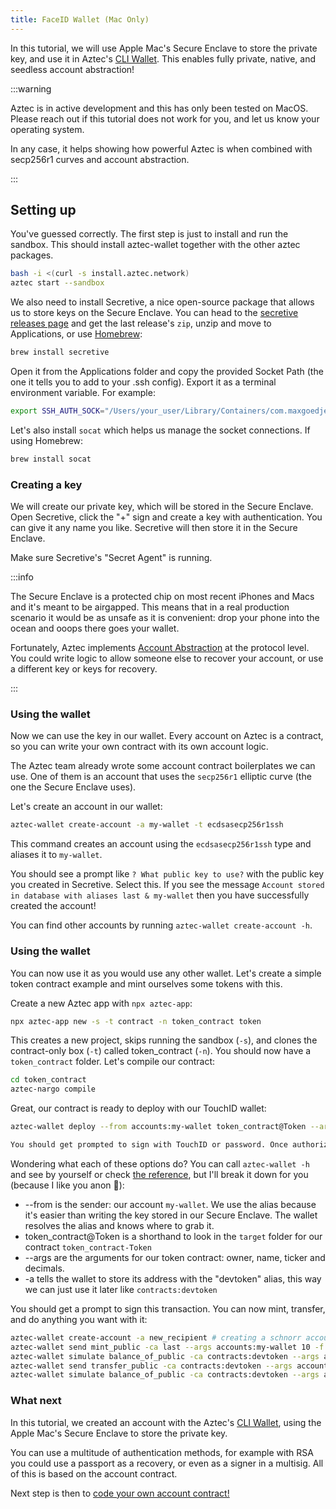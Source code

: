 ```yaml
---
title: FaceID Wallet (Mac Only)
---
```


In this tutorial, we will use Apple Mac's Secure Enclave to store the private key, and use it in Aztec's [CLI Wallet](../../../reference/developer_references/sandbox_reference/cli_wallet_reference.md). This enables fully private, native, and seedless account abstraction!

:::warning

Aztec is in active development and this has only been tested on MacOS. Please reach out if this tutorial does not work for you, and let us know your operating system.

In any case, it helps showing how powerful Aztec is when combined with secp256r1 curves and account abstraction.

:::

## Setting up

You've guessed correctly. The first step is just to install and run the sandbox. This should install aztec-wallet together with the other aztec packages.

```bash
bash -i <(curl -s install.aztec.network)
aztec start --sandbox
```

We also need to install Secretive, a nice open-source package that allows us to store keys on the Secure Enclave. You can head to the [secretive releases page](https://github.com/maxgoedjen/secretive/releases) and get the last release's `zip`, unzip and move to Applications, or use [Homebrew](https://brew.sh/):

```bash
brew install secretive
```

Open it from the Applications folder and copy the provided Socket Path (the one it tells you to add to your .ssh config). Export it as a terminal environment variable. For example:

```bash
export SSH_AUTH_SOCK="/Users/your_user/Library/Containers/com.maxgoedjen.Secretive.SecretAgent/Data/socket.ssh"
```

Let's also install `socat` which helps us manage the socket connections. If using Homebrew:

```bash
brew install socat
```

### Creating a key

We will create our private key, which will be stored in the Secure Enclave. Open Secretive, click the "+" sign and create a key with authentication. You can give it any name you like. Secretive will then store it in the Secure Enclave. 

Make sure Secretive's "Secret Agent" is running.

:::info

The Secure Enclave is a protected chip on most recent iPhones and Macs and it's meant to be airgapped. This means that in a real production scenario it would be as unsafe as it is convenient: drop your phone into the ocean and ooops there goes your wallet.

Fortunately, Aztec implements [Account Abstraction](../../../aztec/concepts/accounts#what-is-account-abstraction) at the protocol level. You could write logic to allow someone else to recover your account, or use a different key or keys for recovery.

:::

### Using the wallet

Now we can use the key in our wallet. Every account on Aztec is a contract, so you can write your own contract with its own account logic.

The Aztec team already wrote some account contract boilerplates we can use. One of them is an account that uses the `secp256r1` elliptic curve (the one the Secure Enclave uses).

Let's create an account in our wallet:

```bash
aztec-wallet create-account -a my-wallet -t ecdsasecp256r1ssh
```

This command creates an account using the `ecdsasecp256r1ssh` type and aliases it to `my-wallet`.

You should see a prompt like `? What public key to use?` with the public key you created in Secretive. Select this. If you see the message `Account stored in database with aliases last & my-wallet` then you have successfully created the account!

You can find other accounts by running `aztec-wallet create-account -h`.


### Using the wallet

You can now use it as you would use any other wallet. Let's create a simple token contract example and mint ourselves some tokens with this.

Create a new Aztec app with `npx aztec-app`:

```bash
npx aztec-app new -s -t contract -n token_contract token
```

This creates a new project, skips running the sandbox (`-s`), and clones the contract-only box (`-t`) called token_contract (`-n`). You should now have a `token_contract` folder. Let's compile our contract:

```bash
cd token_contract
aztec-nargo compile
```

Great, our contract is ready to deploy with our TouchID wallet:

```bash
aztec-wallet deploy --from accounts:my-wallet token_contract@Token --args accounts:my-wallet DevToken DTK 18 -a devtoken 

You should get prompted to sign with TouchID or password. Once authorized, you should see `Contract stored in database with aliases last & devtoken`
```

Wondering what each of these options do? You can call `aztec-wallet -h` and see by yourself or check [the reference](../../../reference/developer_references/sandbox_reference/cli_wallet_reference.md), but I'll break it down for you (because I like you anon 💜):

- --from is the sender: our account `my-wallet`. We use the alias because it's easier than writing the key stored in our Secure Enclave. The wallet resolves the alias and knows where to grab it.
- token_contract@Token is a shorthand to look in the `target` folder for our contract `token_contract-Token`
- --args are the arguments for our token contract: owner, name, ticker and decimals.
- -a tells the wallet to store its address with the "devtoken" alias, this way we can just use it later like `contracts:devtoken`

You should get a prompt to sign this transaction. You can now mint, transfer, and do anything you want with it:

```bash
aztec-wallet create-account -a new_recipient # creating a schnorr account
aztec-wallet send mint_public -ca last --args accounts:my-wallet 10 -f accounts:my-wallet # minting some tokens in public
aztec-wallet simulate balance_of_public -ca contracts:devtoken --args accounts:my-wallet -f my-wallet # checking that my-wallet has 10 tokens
aztec-wallet send transfer_public -ca contracts:devtoken --args accounts:my-wallet accounts:new_recipient 10 0 -f accounts:my-wallet # transferring some tokens in public
aztec-wallet simulate balance_of_public -ca contracts:devtoken --args accounts:new_recipient -f my-wallet # checking that new_recipient has 10 tokens
```

### What next

In this tutorial, we created an account with the Aztec's [CLI Wallet](../../../reference/developer_references/sandbox_reference/cli_wallet_reference.md), using the Apple Mac's Secure Enclave to store the private key.

You can use a multitude of authentication methods, for example with RSA you could use a passport as a recovery, or even as a signer in a multisig. All of this is based on the account contract.

Next step is then to [code your own account contract!](../contract_tutorials/write_accounts_contract.md)
